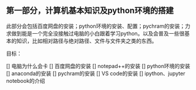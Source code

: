 ## 第一部分，计算机基本知识及python环境的搭建

此部分会包括百度网盘的安装；python环境的安装、配置；pychram的安装；力求做到能是一个完全没接触过电脑的小白跟着学习python。以及会普及一些很基本的知识，比如相对路径与绝对路径、文件与文件夹之类的东西。

目标：

[] 电脑为什么会卡
[] 百度网盘的安装
[] notepad++的安装
[] python环境的安装
[] anaconda的安装
[] pychram的安装
[] VS code的安装 
[] ipython、jupyter notebook的介绍